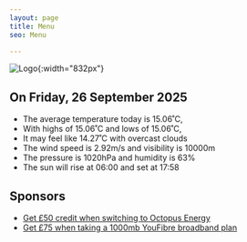 ```yaml
---
layout: page
title: Menu
seo: Menu

---
```


![Logo](/images/logo.jpg){:width="832px"}

<!-- weather_marker starts -->
## On Friday, 26 September 2025

- The average temperature today is 15.06˚C,
- With highs of 15.06˚C and lows of 15.06˚C,
- It may feel like 14.27˚C with overcast clouds
- The wind speed is 2.92m/s and visibility is 10000m
- The pressure is 1020hPa and humidity is 63%
- The sun will rise at 06:00 and set at 17:58

<!-- weather_marker ends -->

## Sponsors

- [Get £50 credit when switching to Octopus Energy](https://bit.ly/3oD1nnS)
- [Get £75 when taking a 1000mb YouFibre broadband plan](https://aklam.io/91zWhU?)

